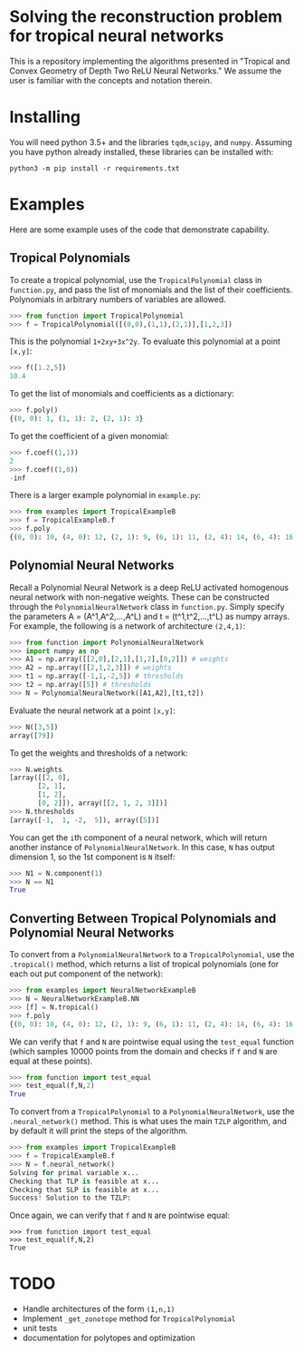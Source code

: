 # Solving the reconstruction problem for tropical neural networks

This is a repository implementing the algorithms presented in "Tropical and Convex Geometry of Depth Two ReLU Neural Networks." We assume the user is familiar with the concepts and notation therein. 

# Installing

You will need python 3.5+ and the libraries `tqdm`,`scipy`, and `numpy`. Assuming you have python already installed, these libraries can be installed with:
```
python3 -m pip install -r requirements.txt
```

# Examples

Here are some example uses of the code that demonstrate capability.

## Tropical Polynomials

To create a tropical polynomial, use the `TropicalPolynomial` class in `function.py`, and pass the list of monomials and the list of their coefficients. Polynomials in arbitrary numbers of variables are allowed.

```python
>>> from function import TropicalPolynomial
>>> f = TropicalPolynomial([(0,0),(1,1),(2,1)],[1,2,3])
```

This is the polynomial `1+2xy+3x^2y`. To evaluate this polynomial at a point `[x,y]`:
```python
>>> f([1.2,5])
10.4
```

To get the list of monomials and coefficients as a dictionary:
```python
>>> f.poly()
{(0, 0): 1, (1, 1): 2, (2, 1): 3}
```

To get the coefficient of a given monomial:
```python
>>> f.coef((1,1))
2
>>> f.coef((1,0))
-inf
```

There is a larger example polynomial in `example.py`:

```python
>>> from examples import TropicalExampleB
>>> f = TropicalExampleB.f
>>> f.poly
{(0, 0): 10, (4, 0): 12, (2, 1): 9, (6, 1): 11, (2, 4): 14, (6, 4): 16, (4, 5): 13, (8, 5): 15, (0, 6): -5, (4, 6): -3, (2, 7): -6, (6, 7): -4, (2, 10): -1, (6, 10): 1, (4, 11): -2, (8, 11): 0}
```

## Polynomial Neural Networks

Recall a Polynomial Neural Network is a deep ReLU activated homogenous neural network with non-negative weights. These can be constructed through the `PolynomialNeuralNetwork` class in `function.py`. Simply specify the parameters A = (A^1,A^2,...,A^L) and t = (t^1,t^2,...,t^L) as numpy arrays. For example, the following is a network of architecture `(2,4,1)`:

```python
>>> from function import PolynomialNeuralNetwork
>>> import numpy as np
>>> A1 = np.array([[2,0],[2,1],[1,2],[0,2]]) # weights
>>> A2 = np.array([[2,1,2,3]]) # weights
>>> t1 = np.array([-1,1,-2,5]) # thresholds
>>> t2 = np.array([5]) # thresholds
>>> N = PolynomialNeuralNetwork([A1,A2],[t1,t2])
```

Evaluate the neural network at a point `[x,y]`:
```python
>>> N([3,5])
array([79])
```

To get the weights and thresholds of a network:
```python
>>> N.weights
[array([[2, 0],
       [2, 1],
       [1, 2],
       [0, 2]]), array([[2, 1, 2, 3]])]
>>> N.thresholds
[array([-1,  1, -2,  5]), array([5])]
```

You can get the `i`th component of a neural network, which will return another instance of `PolynomialNeuralNetwork`. In this case, `N` has output dimension 1, so the 1st component is `N` itself:

```python
>>> N1 = N.component(1)
>>> N == N1
True
```

## Converting Between Tropical Polynomials and Polynomial Neural Networks

To convert from a `PolynomialNeuralNetwork` to a `TropicalPolynomial`, use the `.tropical()` method, which returns a list of tropical polynomials (one for each out put component of the network):

```python
>>> from examples import NeuralNetworkExampleB
>>> N = NeuralNetworkExampleB.NN
>>> [f] = N.tropical()
>>> f.poly
{(0, 0): 10, (4, 0): 12, (2, 1): 9, (6, 1): 11, (2, 4): 14, (6, 4): 16, (4, 5): 13, (8, 5): 15, (0, 6): -5, (4, 6): -3, (2, 7): -6, (6, 7): -4, (2, 10): -1, (6, 10): 1, (4, 11): -2, (8, 11): 0}
```

We can verify that `f` and `N` are pointwise equal using the `test_equal` function (which samples 10000 points from the domain and checks if `f` and `N` are equal at these points).

```python
>>> from function import test_equal
>>> test_equal(f,N,2)
True
```


To convert from a `TropicalPolynomial` to a `PolynomialNeuralNetwork`, use the `.neural_network()` method. This is what uses the main `TZLP` algorithm, and by default it will print the steps of the algorithm.

```python
>>> from examples import TropicalExampleB
>>> f = TropicalExampleB.f
>>> N = f.neural_network()
Solving for primal variable x...
Checking that TLP is feasible at x...
Checking that SLP is feasible at x...
Success! Solution to the TZLP:
```

Once again, we can verify that `f` and `N` are pointwise equal:

```
>>> from function import test_equal
>>> test_equal(f,N,2)
True
```


# TODO

- Handle architectures of the form `(1,n,1)`
- Implement `_get_zonotope` method for `TropicalPolynomial`
- unit tests
- documentation for polytopes and optimization
